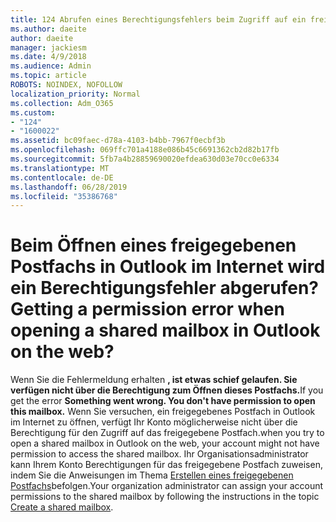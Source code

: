 ```yaml
---
title: 124 Abrufen eines Berechtigungsfehlers beim Zugriff auf ein freigegebenes Postfach in OWA?
ms.author: daeite
author: daeite
manager: jackiesm
ms.date: 4/9/2018
ms.audience: Admin
ms.topic: article
ROBOTS: NOINDEX, NOFOLLOW
localization_priority: Normal
ms.collection: Adm_O365
ms.custom:
- "124"
- "1600022"
ms.assetid: bc09faec-d78a-4103-b4bb-7967f0ecbf3b
ms.openlocfilehash: 069ffc701a4188e086b45c6691362cb2d82b17fb
ms.sourcegitcommit: 5fb7a4b28859690020efdea630d03e70cc0e6334
ms.translationtype: MT
ms.contentlocale: de-DE
ms.lasthandoff: 06/28/2019
ms.locfileid: "35386768"
---
```

# <a name="getting-a-permission-error-when-opening-a-shared-mailbox-in-outlook-on-the-web"></a><span data-ttu-id="57cf8-102">Beim Öffnen eines freigegebenen Postfachs in Outlook im Internet wird ein Berechtigungsfehler abgerufen?</span><span class="sxs-lookup"><span data-stu-id="57cf8-102">Getting a permission error when opening a shared mailbox in Outlook on the web?</span></span>

<span data-ttu-id="57cf8-103">Wenn Sie die Fehlermeldung erhalten **, ist etwas schief gelaufen. Sie verfügen nicht über die Berechtigung zum Öffnen dieses Postfachs.**</span><span class="sxs-lookup"><span data-stu-id="57cf8-103">If you get the error **Something went wrong. You don't have permission to open this mailbox.**</span></span> <span data-ttu-id="57cf8-104">Wenn Sie versuchen, ein freigegebenes Postfach in Outlook im Internet zu öffnen, verfügt Ihr Konto möglicherweise nicht über die Berechtigung für den Zugriff auf das freigegebene Postfach.</span><span class="sxs-lookup"><span data-stu-id="57cf8-104">when you try to open a shared mailbox in Outlook on the web, your account might not have permission to access the shared mailbox.</span></span> <span data-ttu-id="57cf8-105">Ihr Organisationsadministrator kann Ihrem Konto Berechtigungen für das freigegebene Postfach zuweisen, indem Sie die Anweisungen im Thema [Erstellen eines freigegebenen Postfachs](https://support.office.com/article/871a246d-3acd-4bba-948e-5de8be0544c9)befolgen.</span><span class="sxs-lookup"><span data-stu-id="57cf8-105">Your organization administrator can assign your account permissions to the shared mailbox by following the instructions in the topic [Create a shared mailbox](https://support.office.com/article/871a246d-3acd-4bba-948e-5de8be0544c9).</span></span>
  
